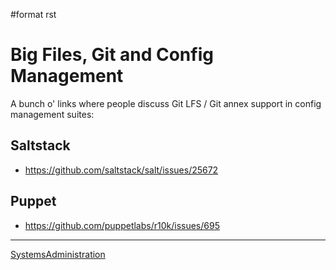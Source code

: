 \#format rst

Big Files, Git and Config Management
====================================

A bunch o' links where people discuss Git LFS / Git annex support in config management suites:

Saltstack
---------

-   <https://github.com/saltstack/salt/issues/25672>

Puppet
------

-   <https://github.com/puppetlabs/r10k/issues/695>

* * * * *

[SystemsAdministration](../SystemsAdministration)
